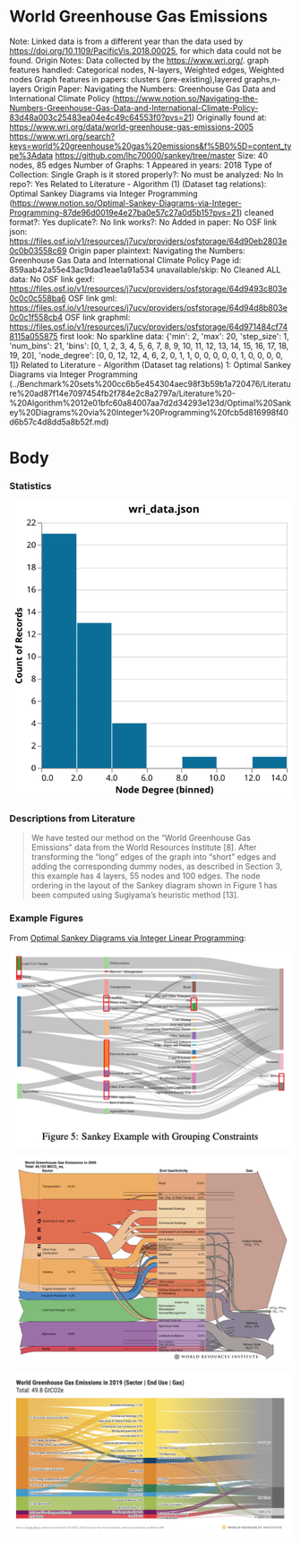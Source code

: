 # World Greenhouse Gas Emissions

Note: Linked data is from a different year than the data used by https://doi.org/10.1109/PacificVis.2018.00025, for which data could not be found.
Origin Notes: Data collected by the https://www.wri.org/.
graph features handled: Categorical nodes, N-layers, Weighted edges, Weighted nodes
Graph features in papers: clusters (pre-existing),layered graphs,n-layers
Origin Paper: Navigating the Numbers: Greenhouse Gas Data and International Climate Policy (https://www.notion.so/Navigating-the-Numbers-Greenhouse-Gas-Data-and-International-Climate-Policy-83d48a003c25483ea04e4c49c64553f0?pvs=21)
Originally found at: https://www.wri.org/data/world-greenhouse-gas-emissions-2005
https://www.wri.org/search?keys=world%20greenhouse%20gas%20emissions&f%5B0%5D=content_type%3Adata
https://github.com/lhc70000/sankey/tree/master
Size: 40 nodes, 85 edges
Number of Graphs: 1
Appeared in years: 2018
Type of Collection: Single Graph
is it stored properly?: No
must be analyzed: No
In repo?: Yes
Related to Literature - Algorithm (1) (Dataset tag relations): Optimal Sankey Diagrams via Integer Programming (https://www.notion.so/Optimal-Sankey-Diagrams-via-Integer-Programming-87de96d0019e4e27ba0e57c27a0d5b15?pvs=21)
cleaned format?: Yes
duplicate?: No
link works?: No
Added in paper: No
OSF link json: https://files.osf.io/v1/resources/j7ucv/providers/osfstorage/64d90eb2803e0c0b03558c69
Origin paper plaintext: Navigating the Numbers: Greenhouse Gas Data and International Climate Policy
Page id: 859aab42a55e43ac9dad1eae1a91a534
unavailable/skip: No
Cleaned ALL data: No
OSF link gexf: https://files.osf.io/v1/resources/j7ucv/providers/osfstorage/64d9493c803e0c0c0c558ba6
OSF link gml: https://files.osf.io/v1/resources/j7ucv/providers/osfstorage/64d94d8b803e0c0c1f558cb4
OSF link graphml: https://files.osf.io/v1/resources/j7ucv/providers/osfstorage/64d971484cf748115a055875
first look: No
sparkline data: {'min': 2, 'max': 20, 'step_size': 1, 'num_bins': 21, 'bins': [0, 1, 2, 3, 4, 5, 6, 7, 8, 9, 10, 11, 12, 13, 14, 15, 16, 17, 18, 19, 20], 'node_degree': [0, 0, 12, 12, 4, 6, 2, 0, 1, 1, 0, 0, 0, 0, 0, 1, 0, 0, 0, 0, 1]}
Related to Literature - Algorithm (Dataset tag relations) 1: Optimal Sankey Diagrams via Integer Programming (../Benchmark%20sets%200cc6b5e454304aec98f3b59b1a720476/Literature%20ad87f14e7097454fb2f784e2c8a2797a/Literature%20-%20Algorithm%2012e01bfc60a84007aa7d2d34293e123d/Optimal%20Sankey%20Diagrams%20via%20Integer%20Programming%20fcb5d816998f40d6b57c4d8dd5a8b52f.md)

# Body

### Statistics

![degree_distr.svg](World%20Greenhouse%20Gas%20Emissions%20859aab42a55e43ac9dad1eae1a91a534/degree_distr.svg)

### Descriptions from Literature

> We have tested our method on the “World Greenhouse Gas Emissions” data from the World Resources Institute [8]. After transforming the “long” edges of the graph into “short” edges and adding the corresponding dummy nodes, as described in Section 3, this example has 4 layers, 55 nodes and 100 edges. The node ordering in the layout of the Sankey diagram shown in Figure 1 has been computed using Sugiyama’s heuristic method [13].
> 

### Example Figures

From [Optimal Sankey Diagrams via Integer Linear Programming](https://doi.org/10.1109/PacificVis.2018.00025):

![Screen Shot 2023-08-09 at 11.13.23 AM.png](World%20Greenhouse%20Gas%20Emissions%20859aab42a55e43ac9dad1eae1a91a534/Screen_Shot_2023-08-09_at_11.13.23_AM.png)

![Screen Shot 2023-01-21 at 2.59.58 PM.png](World%20Greenhouse%20Gas%20Emissions%20859aab42a55e43ac9dad1eae1a91a534/Screen_Shot_2023-01-21_at_2.59.58_PM.png)

![Screen Shot 2023-01-21 at 3.00.19 PM.png](World%20Greenhouse%20Gas%20Emissions%20859aab42a55e43ac9dad1eae1a91a534/Screen_Shot_2023-01-21_at_3.00.19_PM.png)